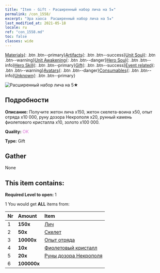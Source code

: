 ```yaml
---
title: "Item - Gift - Расширенный набор лича на 5★"
permalink: /con_1558/
excerpt: "Эра хаоса  Расширенный набор лича на 5★"
last_modified_at: 2021-05-18
locale: ru
ref: "con_1558.md"
toc: false
classes: wide
---
```

 [Materials](/ItemsRU/){: .btn .btn--primary}[Artifacts](/ItemsRU/Artifacts/){: .btn .btn--success}[Unit Soul](/ItemsRU/UnitSoul/){: .btn .btn--warning}[Unit Awakening](/ItemsRU/UnitAwakening/){: .btn .btn--danger}[Hero Soul](/ItemsRU/HeroSoul/){: .btn .btn--info}[Hero Skill](/ItemsRU/HeroSkill/){: .btn .btn--primary}[Gift](/ItemsRU/Gift/){: .btn .btn--success}[Event related](/ItemsRU/Events/){: .btn .btn--warning}[Avatars](/ItemsRU/Avatars/){: .btn .btn--danger}[Consumables](/ItemsRU/Consumables/){: .btn .btn--info}[Unknown](/ItemsRU/Unknown/){: .btn .btn--primary}

 ![Расширенный набор лича на 5★](/images/t/i_907167.png)

## Подробности
 **Описание:** Получите жетон лича x150, жетон скелета-воина x50, опыт отряда x10 000, руну дозора Некрополя x20, рунный камень фиолетового кристалла x10, золото x100 000.

 **Quality:** <span style="color: #DA70D6">OK</span>

 **Type:** Gift

## Gather

  None

## This item contains:

 **Required Level to open:** 1

 1 You would get **ALL** items  from:

  | Nr | Amount |     Item    |
  |:---|:-------|:------------|
  | 1 |  **150x** | [Лич](/ItemsRU/unt_212/) |  | 
  | 2 |  **50x** | [Скелет](/ItemsRU/unt_208/) |  | 
  | 3 |  **10000x** | [Опыт отряда](/ItemsRU/con_902/) |  | 
  | 4 |  **10x** | [Фиолетовый кристалл](/ItemsRU/con_720/) |  | 
  | 5 |  **20x** | [Руны дозора Некрополя](/ItemsRU/con_755/) |  | 
  | 6 |  **100000x** | <i class="fas fa-coins"/> |  | 
